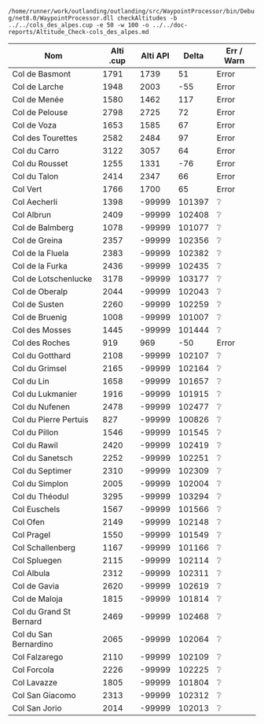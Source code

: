 `/home/runner/work/outlanding/outlanding/src/WaypointProcessor/bin/Debug/net8.0/WaypointProcessor.dll checkAltitudes -b ../../cols_des_alpes.cup -e 50 -w 100 -o ../../doc-reports/Altitude_Check-cols_des_alpes.md`
  
| Nom | Alti .cup | Alti API | Delta | Err / Warn |
|---|---|---|---|---|
| Col de Basmont | 1791 | 1739 | 51 | Error |
| Col de Larche | 1948 | 2003 | -55 | Error |
| Col de Menée | 1580 | 1462 | 117 | Error |
| Col de Pelouse | 2798 | 2725 | 72 | Error |
| Col de Voza | 1653 | 1585 | 67 | Error |
| Col des Tourettes | 2582 | 2484 | 97 | Error |
| Col du Carro | 3122 | 3057 | 64 | Error |
| Col du Rousset | 1255 | 1331 | -76 | Error |
| Col du Talon | 2414 | 2347 | 66 | Error |
| Col Vert | 1766 | 1700 | 65 | Error |
| Col Aecherli | 1398 | -99999 | 101397 | :grey_question: |
| Col Albrun | 2409 | -99999 | 102408 | :grey_question: |
| Col de Balmberg | 1078 | -99999 | 101077 | :grey_question: |
| Col de Greina | 2357 | -99999 | 102356 | :grey_question: |
| Col de la Fluela | 2383 | -99999 | 102382 | :grey_question: |
| Col de la Furka | 2436 | -99999 | 102435 | :grey_question: |
| Col de Lotschenlucke | 3178 | -99999 | 103177 | :grey_question: |
| Col de Oberalp | 2044 | -99999 | 102043 | :grey_question: |
| Col de Susten | 2260 | -99999 | 102259 | :grey_question: |
| Col de Bruenig | 1008 | -99999 | 101007 | :grey_question: |
| Col des Mosses | 1445 | -99999 | 101444 | :grey_question: |
| Col des Roches | 919 | 969 | -50 | Error |
| Col du Gotthard | 2108 | -99999 | 102107 | :grey_question: |
| Col du Grimsel | 2165 | -99999 | 102164 | :grey_question: |
| Col du Lin | 1658 | -99999 | 101657 | :grey_question: |
| Col du Lukmanier | 1916 | -99999 | 101915 | :grey_question: |
| Col du Nufenen | 2478 | -99999 | 102477 | :grey_question: |
| Col du Pierre Pertuis | 827 | -99999 | 100826 | :grey_question: |
| Col du Pillon | 1546 | -99999 | 101545 | :grey_question: |
| Col du Rawil | 2420 | -99999 | 102419 | :grey_question: |
| Col du Sanetsch | 2252 | -99999 | 102251 | :grey_question: |
| Col du Septimer | 2310 | -99999 | 102309 | :grey_question: |
| Col du Simplon | 2005 | -99999 | 102004 | :grey_question: |
| Col du Théodul | 3295 | -99999 | 103294 | :grey_question: |
| Col Euschels | 1567 | -99999 | 101566 | :grey_question: |
| Col Ofen | 2149 | -99999 | 102148 | :grey_question: |
| Col Pragel | 1550 | -99999 | 101549 | :grey_question: |
| Col Schallenberg | 1167 | -99999 | 101166 | :grey_question: |
| Col Spluegen | 2115 | -99999 | 102114 | :grey_question: |
| Col Albula | 2312 | -99999 | 102311 | :grey_question: |
| Col de Gavia | 2620 | -99999 | 102619 | :grey_question: |
| Col de Maloja | 1815 | -99999 | 101814 | :grey_question: |
| Col du Grand St Bernard | 2469 | -99999 | 102468 | :grey_question: |
| Col du San Bernardino | 2065 | -99999 | 102064 | :grey_question: |
| Col Falzarego | 2110 | -99999 | 102109 | :grey_question: |
| Col Forcola | 2226 | -99999 | 102225 | :grey_question: |
| Col Lavazze | 1805 | -99999 | 101804 | :grey_question: |
| Col San Giacomo | 2313 | -99999 | 102312 | :grey_question: |
| Col San Jorio | 2014 | -99999 | 102013 | :grey_question: |

